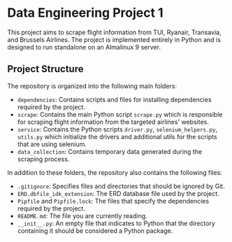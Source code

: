 ﻿# Data Engineering Project 1

This project aims to scrape flight information from TUI, Ryanair, Transavia, and Brussels Airlines. The project is implemented entirely in Python and is designed to run standalone on an Almalinux 9 server.

## Project Structure

The repository is organized into the following main folders:

- `dependencies`: Contains scripts and files for installing dependencies required by the project.
- `scrape`: Contains the main Python script `scrape.py` which is responsible for scraping flight information from the targeted airlines' websites.
- `service`: Contains the Python scripts `driver.py`, `selenium_helpers.py`, `utils.py` which initialize the drivers and additional utils for the scripts that are using selenium.
- `data_collection`: Contains temporary data generated during the scraping process.

In addition to these folders, the repository also contains the following files:

- `.gitignore`: Specifies files and directories that should be ignored by Git.
- `ERD.dbfile_idk_extension`: The ERD database file used by the project.
- `Pipfile` and `Pipfile.lock`: The files that specify the dependencies required by the project.
- `README.md`: The file you are currently reading.
- `__init__.py`: An empty file that indicates to Python that the directory containing it should be considered a Python package.
